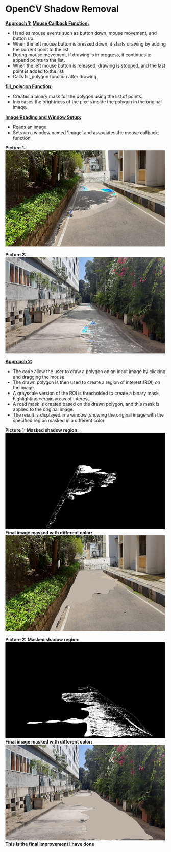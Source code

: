 # OpenCV Shadow Removal
<ins><b>Approach 1:</b></ins>
<ins><b>Mouse Callback Function:</b></ins>
<ul>
 <li>Handles mouse events such as button down, mouse movement, and button up.</li>
 <li>When the left mouse button is pressed down, it starts drawing by adding the current point to the list.</li>
 <li>During mouse movement, if drawing is in progress, it continues to append points to the list.</li>
 <li>When the left mouse button is released, drawing is stopped, and the last point is added to the list.</li>
 <li>Calls fill_polygon function after drawing.</li>
</ul>
<u><b>fill_polygon Function:</b></u>
<ul>
 <li>Creates a binary mask for the polygon using the list of points.</li>
 <li>Increases the brightness of the pixels inside the polygon in the original image.</li>
</ul>

<u><b>Image Reading and Window Setup:</b></u>
<ul>
 <li>Reads an image.</li>
 <li>Sets up a window named 'Image' and associates the mouse callback function.</li>
</ul>

<b>Picture 1:</b><br>
<img src="approach1_pic.png" height="300px" width="500px"/>

<b>Picture 2:</b><br>
<img src="approach1_pic2.png" height="300px" width="500px"/>
 <br>

<b><u>Approach 2:</u></b>
<ul>
 <li>The code allow the user to draw a polygon on an input image by clicking and dragging the mouse.</li>
 <li>The drawn polygon is then used to create a region of interest (ROI) on the image.</li>
 <li>A grayscale version of the ROI is thresholded to create a binary mask, highlighting certain areas of interest.</li>
 <li>A road mask is created based on the drawn polygon, and this mask is applied to the original image.</li>
 <li>The result is displayed in a window ,showing the original image with the specified region masked in a different color.</li>
</ul>
	
<b>Picture 1:</b>
<b>Masked shadow region:</b><br>
<img src="masked_image1.png" height="300px" width="500px"/><br>
<b>Final image masked with different color:</b><br>
 <img src="shadow_removed1.png" height="300px" width="500px"/><br>

<b>Picture 2:</b>
<b>Masked shadow region:</b><br>
<img src="masked_image2.png" height="300px" width="500px"/><br> 
<b>Final image masked with different color:</b><br>
<img src="shadow_removed2.png" height="300px" width="500px"/><br>
<b>This is the final improvement I have done<b>
